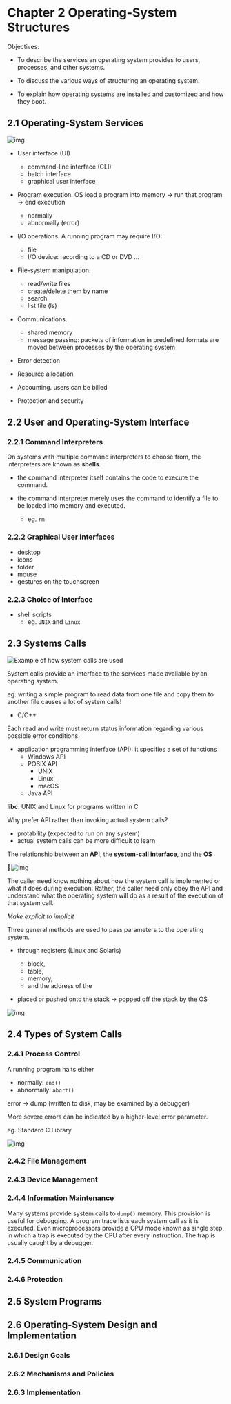 # Chapter 2 Operating-System Structures

Objectives:

- To describe the services an operating system provides to users, processes, and other systems.

- To discuss the various ways of structuring an operating system.

- To explain how operating systems are installed and customized and how they boot.

## 2.1 Operating-System Services

![img](assets/images/2.1.png)

- User interface (UI)
    - command-line interface (CLI)
    - batch interface
    - graphical user interface 

- Program execution. OS load a program into memory -> run that program -> end execution
    - normally
    - abnormally (error)

- I/O operations. A running program may require I/O:
    - file
    - I/O device: recording to a CD or DVD ...

- File-system manipulation.
    - read/write files
    - create/delete them by name
    - search
    - list file (ls)

- Communications.
    - shared memory
    - message passing: packets of information in predefined formats are moved between processes by the operating system

- Error detection

- Resource allocation

- Accounting. users can be billed

- Protection and security

## 2.2 User and Operating-System Interface

### 2.2.1 Command Interpreters

On systems with multiple command interpreters to choose from, the interpreters are known as **shells**.

- the command interpreter itself contains the code to execute the command.

- the command interpreter merely uses the command to identify a file to be loaded into memory and executed.
    - eg. `rm`

### 2.2.2 Graphical User Interfaces

- desktop
- icons
- folder
- mouse
- gestures on the touchscreen

### 2.2.3 Choice of Interface

- shell scripts
    - eg. `UNIX` and `Linux`.

## 2.3 Systems Calls

![Example of how system calls are used](assets/images/2.5.png)

System calls provide an interface to the services made available by an operating system.

eg. writing a simple program to read data from one file and copy them to another file causes a lot of system calls!

- C/C++

Each read and write must return status information regarding various possible error conditions.

- application programming interface (API): it specifies a set of functions
    - Windows API
    - POSIX API
        - UNIX
        - Linux
        - macOS
    - Java API

**libc**: UNIX and Linux for programs written in C

Why prefer API rather than invoking actual system calls?

- protability (expected to run on any system)
- actual system calls can be more difficult to learn

The relationship between an **API**, the **system-call interface**, and the **OS**

![img](assets/images/2.6.png)

The caller need know nothing about how the system call is implemented or what it does during execution. Rather, the caller need only obey the API and understand what the operating system will do as a result of the execution of that system call.

_Make explicit to implicit_

Three general methods are used to pass parameters to the operating system.

- through registers (Linux and Solaris)
    - block,
    - table, 
    - memory, 
    - and the address of the

- placed or pushed onto the stack -> popped off the stack by the OS

![img](assets/images/2.7.png)

## 2.4 Types of System Calls

### 2.4.1 Process Control

A running program halts either

- normally: `end()`
- abnormally: `abort()`

error -> dump (written to disk, may be examined by a debugger)

More severe errors can be indicated by a higher-level error parameter.

eg. Standard C Library

![img](assets/images/libc.png)

### 2.4.2 File Management

### 2.4.3 Device Management

### 2.4.4 Information Maintenance

Many systems provide system calls to `dump()` memory. This provision is useful for debugging. A program trace lists each system call as it is executed. Even microprocessors provide a CPU mode known as single step, in which a trap is executed by the CPU after every instruction. The trap is usually caught by a debugger.

### 2.4.5 Communication

### 2.4.6 Protection

## 2.5 System Programs

## 2.6 Operating-System Design and Implementation

### 2.6.1 Design Goals

### 2.6.2 Mechanisms and Policies

### 2.6.3 Implementation